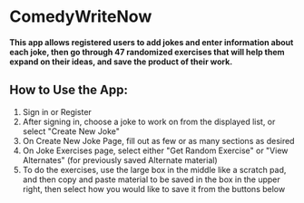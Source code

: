 ComedyWriteNow
======

#### This app allows registered users to add jokes and enter information about each joke, then go through 47 randomized exercises that will help them expand on their ideas, and save the product of their work.

How to Use the App:
---------

1. Sign in or Register
2. After signing in, choose a joke to work on from the displayed list, or select "Create New Joke"
3. On Create New Joke Page, fill out as few or as many sections as desired
4. On Joke Exercises page, select either "Get Random Exercise" or "View Alternates" (for previously saved Alternate material)
5. To do the exercises, use the large box in the middle like a scratch pad, and then copy and paste material to be saved in the box in the upper right, then select how you would like to save it from the buttons below